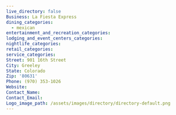 ```yaml
---
live_directory: false
Business: La Fiesta Express
dining_categories:
  - mexican
entertainment_and_recreation_categories:
lodging_and_event_centers_categories:
nightlife_categories:
retail_categories:
service_categories:
Street: 901 16th Street
City: Greeley
State: Colorado
Zip: '80631'
Phone: (970) 353-1026
Website:
Contact_Name:
Contact_Email:
Logo_image_path: /assets/images/directory/directory-default.png
---
```


